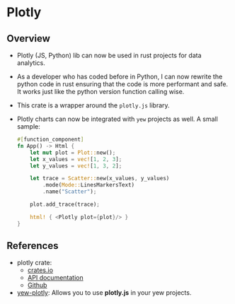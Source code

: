 # Plotly

## Overview

- Plotly (JS, Python) lib can now be used in rust projects for data analytics.
- As a developer who has coded before in Python, I can now rewrite the python code in rust ensuring that the code is more performant and safe. It works just like the python version function calling wise.
- This crate is a wrapper around the `plotly.js` library.
- Plotly charts can now be integrated with `yew` projects as well. A small sample:

  ```rust
  #[function_component]
  fn App() -> Html {
      let mut plot = Plot::new();
      let x_values = vec![1, 2, 3];
      let y_values = vec![1, 3, 2];

      let trace = Scatter::new(x_values, y_values)
          .mode(Mode::LinesMarkersText)
          .name("Scatter");

      plot.add_trace(trace);

      html! { <Plotly plot={plot}/> }
  }
  ```

## References

- plotly crate:
  - [crates.io](https://crates.io/crates/plotly/)
  - [API documentation](https://docs.rs/plotly/latest/plotly/)
  - [Github](https://github.com/igiagkiozis/plotly)
- [yew-plotly](https://crates.io/crates/yew-plotly): Allows you to use **plotly.js** in your yew projects.

